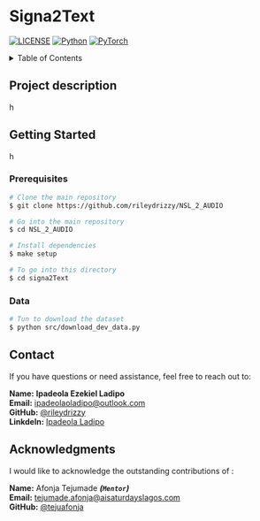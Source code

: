 # Signa2Text

[![LICENSE](https://img.shields.io/badge/license-MIT-green?style=flat-square)](LICENSE)
[![Python](https://img.shields.io/badge/python-3.11.2-blue.svg?style=flat-square)](https://www.python.org/)
[![PyTorch](https://img.shields.io/badge/PyTorch-2.1.0-orange)](https://pytorch.org/)

<!-- TABLE OF CONTENTS -->
<details>
  <summary>Table of Contents</summary>
  <ol>
    <li><a href="#project-description">Project description</a></li>
    <li>
      <a href="#getting-started">Getting Started</a>
      <ul>
        <li><a href="#prerequisites">Prerequisites</a></li>
        <li><a href="#prerequisites">Data</a></li>
      </ul>
    </li>
    <li><a href="#contact">Contact</a></li>
    <li><a href="#acknowledgments">Acknowledgments</a></li>
  </ol>
</details>

## Project description

h

## Getting Started

h

### Prerequisites

```bash
# Clone the main repository
$ git clone https://github.com/rileydrizzy/NSL_2_AUDIO

# Go into the main repository
$ cd NSL_2_AUDIO

# Install dependencies
$ make setup

# To go into this directory
$ cd signa2Text
```

### Data

```bash
# Tun to download the dataset
$ python src/download_dev_data.py
```

<!-- CONTACT -->
## Contact

If you have questions or need assistance, feel free to reach out to:

**Name:** **Ipadeola Ezekiel Ladipo**  
**Email:** <ipadeolaoladipo@outlook.com>  
**GitHub:** [@rileydrizzy](https://github.com/rileydrizzy)  
**Linkdeln:** [Ipadeola Ladipo](https://www.linkedin.com/in/ladipo-ipadeola/)

## Acknowledgments

I would like to acknowledge the outstanding contributions of :

**Name:** Afonja Tejumade ***(```Mentor```)***  
**Email:** <tejumade.afonja@aisaturdayslagos.com>  
**GitHub:** [@tejuafonja](https://github.com/tejuafonja)
